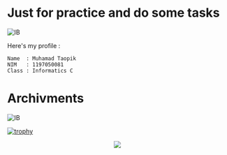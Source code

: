 # Just for practice and do some tasks
![IB](https://img.shields.io/badge/Practice%20And%20Task-Itelegensia%20Buatan-blue)

 Here's my profile :
 
 ```
 Name  : Muhamad Taopik
 NIM   : 1197050081
 Class : Informatics C
 ```
 
# Archivments
![IB](https://img.shields.io/badge/Archivments-Itelegensia%20Buatan-orange)

[![trophy](https://github-profile-trophy.vercel.app/?username=Mr94t3z&theme=nord)](https://github.com/ryo-ma/github-profile-trophy)

<p align="center">
  <img alig src="https://github-profile-trophy.vercel.app/?username=Mr94t3z&column=6&rank=SSS,SS,S,AAA,AA,A,B,C" />
</p>


